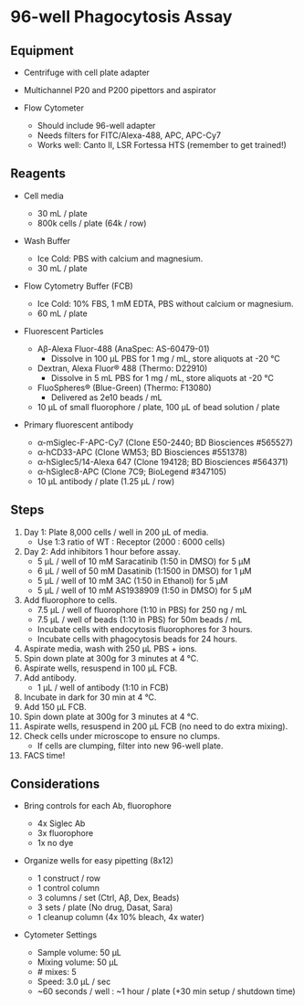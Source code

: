 # 96-well Phagocytosis Assay

## Equipment

* Centrifuge with cell plate adapter

* Multichannel P20 and P200 pipettors and aspirator

* Flow Cytometer
    * Should include 96-well adapter
    * Needs filters for FITC/Alexa-488, APC, APC-Cy7
    * Works well: Canto II, LSR Fortessa HTS (remember to get trained!)

## Reagents

* Cell media
    * 30 mL / plate
    * 800k cells / plate (64k / row)

* Wash Buffer
    * Ice Cold: PBS with calcium and magnesium.
    * 30 mL / plate

* Flow Cytometry Buffer (FCB)
    * Ice Cold: 10% FBS, 1 mM EDTA, PBS without calcium or magnesium.
    * 60 mL / plate

* Fluorescent Particles
    * Aβ-Alexa Fluor-488 (AnaSpec: AS-60479-01)
        * Dissolve in 100 μL PBS for 1 mg / mL, store aliquots at -20 °C
    * Dextran, Alexa Fluor® 488 (Thermo: D22910)
        * Dissolve in 5 mL PBS for 1 mg / mL, store aliquots at -20 °C
    * FluoSpheres® (Blue-Green) (Thermo: F13080)
        * Delivered as 2e10 beads / mL
    * 10 μL of small fluorophore / plate, 100 μL of bead solution / plate

* Primary fluorescent antibody
    * α-mSiglec-F-APC-Cy7 (Clone E50-2440; BD Biosciences \#565527)
    * α-hCD33-APC (Clone WM53; BD Biosciences \#551378)
    * α-hSiglec5/14-Alexa 647 (Clone 194128; BD Biosciences \#564371)
    * α-hSiglec8-APC (Clone 7C9; BioLegend \#347105)
    * 10 μL antibody / plate (1.25 μL / row)

## Steps

1. Day 1: Plate 8,000 cells / well in 200 μL of media.
    * Use 1:3 ratio of WT : Receptor (2000 : 6000 cells)
2. Day 2: Add inhibitors 1 hour before assay.
    * 5 μL / well of 10 mM Saracatinib (1:50 in DMSO) for 5 μM
    * 6 μL / well of 50 mM Dasatinib (1:1500 in DMSO) for 1 μM
    * 5 μL / well of 10 mM 3AC (1:50 in Ethanol) for 5 μM
    * 5 μL / well of 10 mM AS1938909 (1:50 in DMSO) for 5 μM
3. Add fluorophore to cells.
    * 7.5 μL / well of fluorophore (1:10 in PBS) for 250 ng / mL
    * 7.5 μL / well of beads (1:10 in PBS) for 50m beads / mL
    * Incubate cells with endocytosis fluorophores for 3 hours.
    * Incubate cells with phagocytosis beads for 24 hours.
5. Aspirate media, wash with 250 μL PBS + ions.
6. Spin down plate at 300g for 3 minutes at 4 °C.
7. Aspirate wells, resuspend in 100 μL FCB.
8. Add antibody.
    * 1 μL / well of antibody (1:10 in FCB)
9. Incubate in dark for 30 min at 4 °C.
10. Add 150 μL FCB.
10. Spin down plate at 300g for 3 minutes at 4 °C.
11. Aspirate wells, resuspend in 200 μL FCB (no need to do extra mixing).
12. Check cells under microscope to ensure no clumps.
    * If cells are clumping, filter into new 96-well plate.
13. FACS time!

## Considerations

* Bring controls for each Ab, fluorophore
    * 4x Siglec Ab
    * 3x fluorophore
    * 1x no dye

* Organize wells for easy pipetting (8x12)
    * 1 construct / row
    * 1 control column
    * 3 columns / set (Ctrl, Aβ, Dex, Beads)
    * 3 sets / plate (No drug, Dasat, Sara)
    * 1 cleanup column (4x 10% bleach, 4x water)

* Cytometer Settings
    * Sample volume: 50 μL
    * Mixing volume: 50 μL
    * \# mixes: 5
    * Speed: 3.0 μL / sec
    * ~60 seconds / well : ~1 hour / plate (+30 min setup / shutdown time)
